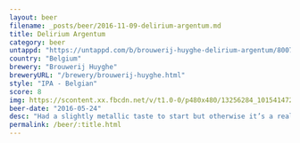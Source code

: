 ```yaml
---
layout: beer
filename: _posts/beer/2016-11-09-delirium-argentum.md
title: Delirium Argentum
category: beer
untappd: "https://untappd.com/b/brouwerij-huyghe-delirium-argentum/800757"
country: "Belgium"
brewery: "Brouwerij Huyghe"
breweryURL: "/brewery/brouwerij-huyghe.html"
style: "IPA - Belgian"
score: 8
img: https://scontent.xx.fbcdn.net/v/t1.0-0/p480x480/13256284_10154147274343745_1195107616388760793_n.jpg?oh=37524c473815b904cf31c5c221edf4f5&oe=595B3A8C
beer-date: "2016-05-24"
desc: "Had a slightly metallic taste to start but otherwise it’s a really clean and crisp beer. Much milder in taste than other Belgian beers. I’m beginning to get the feeling that Belgian IPAs don’t have the hop profile that I expect"
permalink: /beer/:title.html
---
```

